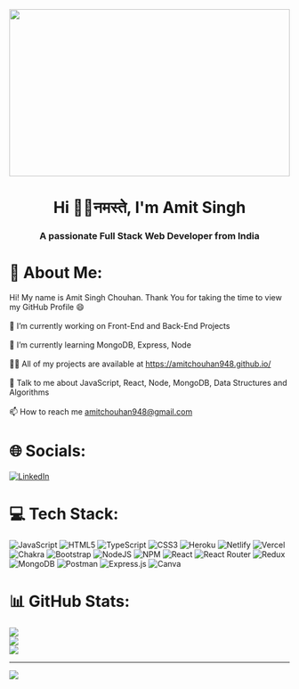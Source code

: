 <img width="100%" height="300px"  object-fit="cover"  src="https://www.wingstechsolutions.com/wp-content/uploads/2022/03/full-stack-development.gif" alt="" />
<h1 align="center">Hi 👋👏नमस्ते, I'm Amit Singh</h1>
<h3 align="center">A passionate Full Stack Web Developer from India</h3>

# 💫 About Me:
Hi! My name is Amit Singh Chouhan. Thank You for taking the time to view my GitHub Profile 😄<br><br>🔭 I’m currently working on Front-End and Back-End Projects<br><br>🌱 I’m currently learning MongoDB, Express, Node <br><br>👨‍💻 All of my projects are available at https://amitchouhan948.github.io/ <br><br>💬 Talk to me about JavaScript, React, Node, MongoDB, Data Structures and Algorithms<br><br>📫 How to reach me amitchouhan948@gmail.com


# 🌐 Socials:
[![LinkedIn](https://img.shields.io/badge/LinkedIn-%230077B5.svg?logo=linkedin&logoColor=white)](https://www.linkedin.com/in/amit-singh-chouhan-b36a83224/) 

# 💻 Tech Stack:
![JavaScript](https://img.shields.io/badge/javascript-%23323330.svg?style=for-the-badge&logo=javascript&logoColor=%23F7DF1E) ![HTML5](https://img.shields.io/badge/html5-%23E34F26.svg?style=for-the-badge&logo=html5&logoColor=white) ![TypeScript](https://img.shields.io/badge/typescript-%23007ACC.svg?style=for-the-badge&logo=typescript&logoColor=white) ![CSS3](https://img.shields.io/badge/css3-%231572B6.svg?style=for-the-badge&logo=css3&logoColor=white) ![Heroku](https://img.shields.io/badge/heroku-%23430098.svg?style=for-the-badge&logo=heroku&logoColor=white) ![Netlify](https://img.shields.io/badge/netlify-%23000000.svg?style=for-the-badge&logo=netlify&logoColor=#00C7B7) ![Vercel](https://img.shields.io/badge/vercel-%23000000.svg?style=for-the-badge&logo=vercel&logoColor=white) ![Chakra](https://img.shields.io/badge/chakra-%234ED1C5.svg?style=for-the-badge&logo=chakraui&logoColor=white) ![Bootstrap](https://img.shields.io/badge/bootstrap-%23563D7C.svg?style=for-the-badge&logo=bootstrap&logoColor=white) ![NodeJS](https://img.shields.io/badge/node.js-6DA55F?style=for-the-badge&logo=node.js&logoColor=white) ![NPM](https://img.shields.io/badge/NPM-%23000000.svg?style=for-the-badge&logo=npm&logoColor=white) ![React](https://img.shields.io/badge/react-%2320232a.svg?style=for-the-badge&logo=react&logoColor=%2361DAFB) ![React Router](https://img.shields.io/badge/React_Router-CA4245?style=for-the-badge&logo=react-router&logoColor=white) ![Redux](https://img.shields.io/badge/redux-%23593d88.svg?style=for-the-badge&logo=redux&logoColor=white) ![MongoDB](https://img.shields.io/badge/MongoDB-%234ea94b.svg?style=for-the-badge&logo=mongodb&logoColor=white) ![Postman](https://img.shields.io/badge/Postman-FF6C37?style=for-the-badge&logo=postman&logoColor=white) ![Express.js](https://img.shields.io/badge/express.js-%23404d59.svg?style=for-the-badge&logo=express&logoColor=%2361DAFB) ![Canva](https://img.shields.io/badge/Canva-%2300C4CC.svg?style=for-the-badge&logo=Canva&logoColor=white)

# 📊 GitHub Stats:
![](https://github-readme-stats.vercel.app/api?username=amitchouhan948&theme=radical&hide_border=false&include_all_commits=false&count_private=false)<br/>
![](https://github-readme-streak-stats.herokuapp.com/?user=amitchouhan948&theme=radical&hide_border=false)<br/>
![](https://github-readme-stats.vercel.app/api/top-langs/?username=amitchouhan948&theme=radical&hide_border=false&include_all_commits=false&count_private=false&layout=compact)

---
[![](https://visitcount.itsvg.in/api?id=amitchouhan948&icon=0&color=3)](https://visitcount.itsvg.in)
